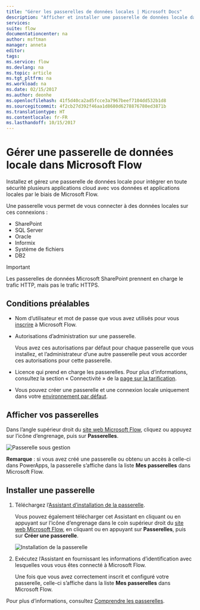 ```yaml
---
title: "Gérer les passerelles de données locales | Microsoft Docs"
description: "Afficher et installer une passerelle de données locale dans Microsoft Flow"
services: 
suite: flow
documentationcenter: na
author: msftman
manager: anneta
editor: 
tags: 
ms.service: flow
ms.devlang: na
ms.topic: article
ms.tgt_pltfrm: na
ms.workload: na
ms.date: 02/15/2017
ms.author: deonhe
ms.openlocfilehash: 41f5d40ca2ad5fcce3a7967beef7104dd532b1d8
ms.sourcegitcommit: 4f2cb27d392f46aa1d8680d6278876780ed3871b
ms.translationtype: HT
ms.contentlocale: fr-FR
ms.lasthandoff: 10/15/2017
---
```

# <a name="manage-an-on-premises-data-gateway-in-microsoft-flow"></a>Gérer une passerelle de données locale dans Microsoft Flow
Installez et gérez une passerelle de données locale pour intégrer en toute sécurité plusieurs applications cloud avec vos données et applications locales par le biais de Microsoft Flow.

Une passerelle vous permet de vous connecter à des données locales sur ces connexions :

* SharePoint
* SQL Server
* Oracle
* Informix
* Système de fichiers
* DB2

> [!IMPORTANT]
> Les passerelles de données Microsoft SharePoint prennent en charge le trafic HTTP, mais pas le trafic HTTPS.
> 
> 

## <a name="prerequisites"></a>Conditions préalables
* Nom d’utilisateur et mot de passe que vous avez utilisés pour vous [inscrire](sign-up-sign-in.md) à Microsoft Flow.
* Autorisations d’administration sur une passerelle.
  
  Vous avez ces autorisations par défaut pour chaque passerelle que vous installez, et l’administrateur d’une autre passerelle peut vous accorder ces autorisations pour cette passerelle.
* Licence qui prend en charge les passerelles. Pour plus d’informations, consultez la section « Connectivité » de la [page sur la tarification](https://flow.microsoft.com/pricing/).
* Vous pouvez créer une passerelle et une connexion locale uniquement dans votre [environnement par défaut](environments-overview-maker.md).

## <a name="view-your-gateways"></a>Afficher vos passerelles
Dans l’angle supérieur droit du [site web Microsoft Flow](https://flow.microsoft.com), cliquez ou appuyez sur l’icône d’engrenage, puis sur **Passerelles**.

![Passerelle sous gestion][1]

**Remarque** : si vous avez créé une passerelle ou obtenu un accès à celle-ci dans PowerApps, la passerelle s’affiche dans la liste **Mes passerelles** dans Microsoft Flow.

## <a name="install-a-gateway"></a>Installer une passerelle
1. Téléchargez l’[Assistant d’installation de la passerelle](http://go.microsoft.com/fwlink/?LinkID=820580&clcid=0x409).
   
    Vous pouvez également télécharger cet Assistant en cliquant ou en appuyant sur l’icône d’engrenage dans le coin supérieur droit du [site web Microsoft Flow](https://flow.microsoft.com), en cliquant ou en appuyant sur **Passerelles**, puis sur **Créer une passerelle**.
   
    ![Installation de la passerelle][2]
2. Exécutez l’Assistant en fournissant les informations d’identification avec lesquelles vous vous êtes connecté à Microsoft Flow.
   
    Une fois que vous avez correctement inscrit et configuré votre passerelle, celle-ci s’affiche dans la liste **Mes passerelles** dans Microsoft Flow.

Pour plus d’informations, consultez [Comprendre les passerelles](gateway-reference.md).

<!-- Image references -->
[1]: ./media/manage-gateway/view-gateways.png
[2]: ./media/manage-gateway/list-gateways.png
